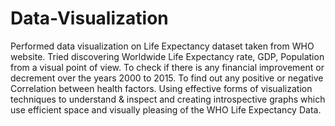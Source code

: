 # Data-Visualization
Performed data visualization on Life Expectancy dataset taken from WHO website.
Tried discovering Worldwide Life Expectancy rate, GDP, Population from a visual point of view.
To check if there is any financial improvement or decrement over the years 2000 to 2015.
To find out any positive or negative Correlation between health factors. 
Using effective forms of visualization techniques to understand & inspect and creating introspective graphs which use efficient space and visually pleasing of the WHO Life Expectancy Data.

